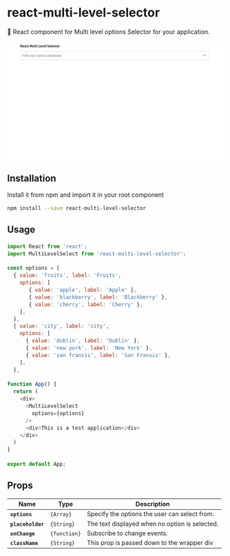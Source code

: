 # react-multi-level-selector

:bell: React component for Multi level options Selector for your application.

<img src="demo.gif" alt="" align="middle" />

## Installation

Install it from npm and import it in your root component

```bash
npm install --save react-multi-level-selector
```

## Usage

```Javascript
import React from 'react';
import MultiLevelSelect from 'react-multi-level-selector';

const options = [
  { value: 'fruits', label: 'Fruits',
    options: [
       { value: 'apple', label: 'Apple' },
       { value: 'blackberry', label: 'Blackberry' },
       { value: 'cherry', label: 'Cherry' },
    ],
  },
  { value: 'city', label: 'city',
    options: [
      { value: 'dublin', label: 'Dublin' },
      { value: 'new york', label: 'New York' },
      { value: 'san fransis', label: 'San Fransis' },
    ],
  },

function App() {
  return (
    <div>
      <MultiLevelSelect
        options={options}
      />
      <div>This is a test application</div>
    </div>
  )
}

export default App;
```

## Props

| Name              | Type         | Description                                    |
| ----------------- | ------------ | ---------------------------------------------- |
| **`options`**     | `{Array}`    | Specify the options the user can select from.  |
| **`placeholder`** | `{String}`   | The text displayed when no option is selected. |
| **`onChange`**    | `{function}` | Subscribe to change events.                    |
| **`className`**   | `{String}`   | This prop is passed down to the wrapper div    |
